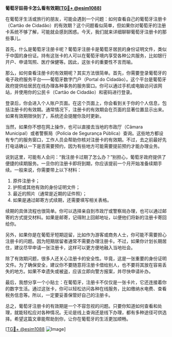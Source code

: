 **葡萄牙註冊卡怎么看有效期[[TG💪+ @esim1088](https://t.me/s/esim1088)]**

在葡萄牙生活或旅行的朋友，可能会遇到一个问题：如何查看自己的葡萄牙注册卡（Cartão de Cidadão）的有效期？这个问题看似简单，但如果你对葡萄牙的注册卡系统不够了解，可能就会感到困惑。今天，我们就来详细聊聊葡萄牙注册卡的那些事儿。

首先，什么是葡萄牙注册卡呢？葡萄牙注册卡是葡萄牙居民的身份证明文件，类似于中国的身份证。持有这张卡的人可以在葡萄牙境内享受各种公共服务，比如银行开户、申请驾照、医疗保健等。因此，这张卡的重要性不言而喻。

那么，如何查看注册卡的有效期呢？其实方法很简单。首先，你需要登录葡萄牙的电子政府服务平台——葡萄牙数字门户（Portal do Cidadão）。这个平台是葡萄牙政府提供给居民在线办理各种事务的服务窗口。你可以通过手机或电脑访问该网站，并使用你的公民卡（Cartão de Cidadão）和密码进行登录。

登录后，你会进入个人账户页面。在这个页面上，你会看到关于你的个人信息，包括注册卡的有效期。通常情况下，注册卡的有效期会在页面的显著位置显示出来。如果有效期限快到了，系统还会提醒你及时更新。

当然，如果你不想在网上操作，也可以直接去当地的市政厅（Câmara Municipal）或者警察局（Polícia de Segurança Pública）查询。这些地方都设有专门的服务窗口，工作人员会帮助你核对注册卡的有效期。不过，去之前最好先打电话确认一下是否需要预约，因为有些地方可能需要提前预约才能办理业务。

说到这里，可能有人会问：“我注册卡过期了怎么办？”别担心，葡萄牙政府提供了便捷的续期服务。一旦你的注册卡即将到期，你应该提前一个月开始准备续期手续。一般来说，你需要带上以下材料：

1. 原件注册卡；
2. 护照或其他有效的身份证明文件；
3. 最近的照片（通常是近期的证件照）；
4. 如果是通过邮寄方式续期，还需要填写相关表格。

续期的具体流程也很简单。你可以选择亲自到市政厅或警察局办理，也可以通过邮寄的方式提交材料。如果是邮寄，记得附上回邮地址，以便他们将新的注册卡寄回给你。

另外，如果你是在葡萄牙短期逗留，比如作为游客或商务人士，你可能不需要担心注册卡的问题。因为短期居留者通常不需要办理注册卡。不过，如果你计划长期居住，建议尽早申请一张注册卡，这样可以更方便地融入当地社会。

除了有效期问题，很多人还关心注册卡的安全性。毕竟，这是一张重要的身份证明文件。为了确保安全，建议你不要随意将注册卡借给别人，也不要将其放在容易丢失的地方。如果不幸遗失或被盗，应该立即向警方报案，并尽快申请补办。

最后，我想分享一个小贴士：在葡萄牙，注册卡不仅仅是一张卡片，它还连接着你的数字生活。通过这张卡，你可以轻松访问各种在线服务，比如缴纳水电费、查看税务信息等。所以，一定要妥善保管好自己的注册卡。

总之，葡萄牙注册卡的有效期是一个不容忽视的问题。只要你知道如何查看和处理，就能轻松应对各种情况。无论是线上查询还是线下办理，都有多种途径可供选择。希望这篇文章能帮助到你，让你在葡萄牙的生活更加顺畅。

[[TG💪+ @esim1088](https://t.me/s/esim1088) ![Image](https://i.postimg.cc/4NQfJmqS/Snipaste-2025-05-13-00-14-12.png)]